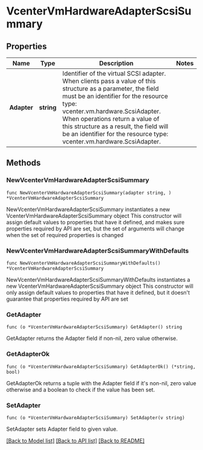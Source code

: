 # VcenterVmHardwareAdapterScsiSummary

## Properties

Name | Type | Description | Notes
------------ | ------------- | ------------- | -------------
**Adapter** | **string** | Identifier of the virtual SCSI adapter. When clients pass a value of this structure as a parameter, the field must be an identifier for the resource type: vcenter.vm.hardware.ScsiAdapter. When operations return a value of this structure as a result, the field will be an identifier for the resource type: vcenter.vm.hardware.ScsiAdapter. | 

## Methods

### NewVcenterVmHardwareAdapterScsiSummary

`func NewVcenterVmHardwareAdapterScsiSummary(adapter string, ) *VcenterVmHardwareAdapterScsiSummary`

NewVcenterVmHardwareAdapterScsiSummary instantiates a new VcenterVmHardwareAdapterScsiSummary object
This constructor will assign default values to properties that have it defined,
and makes sure properties required by API are set, but the set of arguments
will change when the set of required properties is changed

### NewVcenterVmHardwareAdapterScsiSummaryWithDefaults

`func NewVcenterVmHardwareAdapterScsiSummaryWithDefaults() *VcenterVmHardwareAdapterScsiSummary`

NewVcenterVmHardwareAdapterScsiSummaryWithDefaults instantiates a new VcenterVmHardwareAdapterScsiSummary object
This constructor will only assign default values to properties that have it defined,
but it doesn't guarantee that properties required by API are set

### GetAdapter

`func (o *VcenterVmHardwareAdapterScsiSummary) GetAdapter() string`

GetAdapter returns the Adapter field if non-nil, zero value otherwise.

### GetAdapterOk

`func (o *VcenterVmHardwareAdapterScsiSummary) GetAdapterOk() (*string, bool)`

GetAdapterOk returns a tuple with the Adapter field if it's non-nil, zero value otherwise
and a boolean to check if the value has been set.

### SetAdapter

`func (o *VcenterVmHardwareAdapterScsiSummary) SetAdapter(v string)`

SetAdapter sets Adapter field to given value.



[[Back to Model list]](../README.md#documentation-for-models) [[Back to API list]](../README.md#documentation-for-api-endpoints) [[Back to README]](../README.md)


